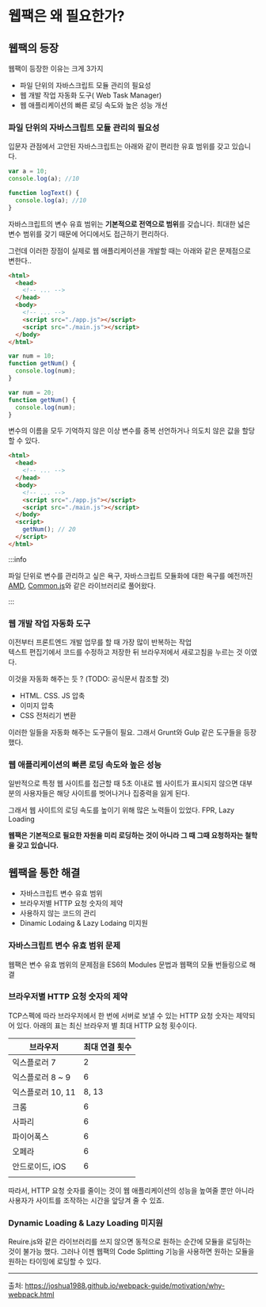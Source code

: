 # 웹팩은 왜 필요한가?

## 웹팩의 등장

웹팩이 등장한 이유는 크게 3가지

- 파일 단위의 자바스크립트 모듈 관리의 필요성
- 웹 개발 작업 자동화 도구( Web Task Manager)
- 웹 애플리케이션의 빠른 로딩 속도와 높은 성능 개선

### 파일 단위의 자바스크립트 모듈 관리의 필요성

입문자 관점에서 고안된 자바스크립트는 아래와 같이 편리한 유효 범위를 갖고 있습니다.

```javascript
var a = 10;
console.log(a); //10

function logText() {
  console.log(a); //10
}
```

자바스크립트의 변수 유효 범위는 **기본적으로 전역으로 범위**를 갖습니다. 최대한 넓은 변수 범위를 갖기 때문에 어디에서도 접근하기 편리하다.

그런데 이러한 장점이 실제로 웹 애플리케이션을 개발할 때는 아래와 같은 문제점으로 변한다..

```html title="index.html"
<html>
  <head>
    <!-- ... -->
  </head>
  <body>
    <!-- ... -->
    <script src="./app.js"></script>
    <script src="./main.js"></script>
  </body>
</html>
```

```js title="app.js"
var num = 10;
function getNum() {
  console.log(num);
}
```

```js title="main.js"
var num = 20;
function getNum() {
  console.log(num);
}
```

변수의 이름을 모두 기억하지 않은 이상 변수를 중복 선언하거나 의도치 않은 값을 할당할 수 있다.

```html title="index.html"
<html>
  <head>
    <!-- ... -->
  </head>
  <body>
    <!-- ... -->
    <script src="./app.js"></script>
    <script src="./main.js"></script>
  </body>
  <script>
    getNum(); // 20
  </script>
</html>
```

:::info

파일 단위로 변수를 관리하고 싶은 욕구, 자바스크립트 모듈화에 대한 욕구를 예전까진 [AMD](https://joshua1988.github.io/webpack-guide/motivation/why-webpack.html), [Common.js](https://joshua1988.github.io/webpack-guide/motivation/why-webpack.html)와 같은 라이브러리로 풀어왔다.

:::

### 웹 개발 작업 자동화 도구

이전부터 프론트엔드 개발 업무를 할 때 가장 많이 반복하는 작업 <br/>텍스트 편집기에서 코드를 수정하고 저장한 뒤 브라우저에서 새로고침을 누르는 것 이였다.

이것을 자동화 해주는 듯 ? (TODO: 공식문서 참조할 것)

- HTML. CSS. JS 압축
- 이미지 압축
- CSS 전처리기 변환

이러한 일들을 자동화 해주는 도구들이 필요. 그래서 Grunt와 Gulp 같은 도구들을 등장했다.

### 웹 애플리케이션의 빠른 로딩 속도와 높은 성능

일반적으로 특정 웹 사이트를 접근할 때 5초 이내로 웹 사이트가 표시되지 않으면 대부분의 사용자들은 해당 사이트를 벗어나거나 집중력을 잃게 된다.

그래서 웹 사이트의 로딩 속도를 높이기 위해 많은 노력들이 있었다. FPR, Lazy Loading

**웹팩은 기본적으로 필요한 자원을 미리 로딩하는 것이 아니라 그 때 그때 요청하자는 철학을 갖고 있습니다.**

## 웹팩을 통한 해결

- 자바스크립트 변수 유효 범위
- 브라우저별 HTTP 요청 숫자의 제약
- 사용하지 않는 코드의 관리
- Dinamic Lodaing & Lazy Lodaing 미지원

### 자바스크립트 변수 유효 범위 문제

웹팩은 변수 유효 범위의 문제점을 ES6의 Modules 문법과 웹팩의 모듈 번들링으로 해결

### 브라우저별 HTTP 요청 숫자의 제약

TCP스펙에 따라 브라우저에서 한 번에 서버로 보낼 수 있는 HTTP 요청 숫자는 제약되어 있다. 아래의 표는 최신 브라우저 별 최대 HTTP 요청 횟수이다.

| **브라우저**      | **최대 연결 횟수** |
| ----------------- | ------------------ |
| 익스플로러 7      | 2                  |
| 익스플로러 8 ~ 9  | 6                  |
| 익스플로러 10, 11 | 8, 13              |
| 크롬              | 6                  |
| 사파리            | 6                  |
| 파이어폭스        | 6                  |
| 오페라            | 6                  |
| 안드로이드, iOS   | 6                  |
|                   |                    |

따라서, HTTP 요청 숫자를 줄이는 것이 웹 애플리케이션의 성능을 높여줄 뿐만 아니라 사용자가 사이트를 조작하는 시간을 앞당겨 줄 수 있죠.

### Dynamic Loading & Lazy Loading 미지원

Reuire.js와 같은 라이브러리를 쓰지 않으면 동적으로 원하는 순간에 모듈을 로딩하는 것이 불가능 했다.
그러나 이젠 웹팩의 Code Splitting 기능을 사용하면 원하는 모듈을 원하는 타이밍에 로딩할 수 있다.

---

출처: https://joshua1988.github.io/webpack-guide/motivation/why-webpack.html
